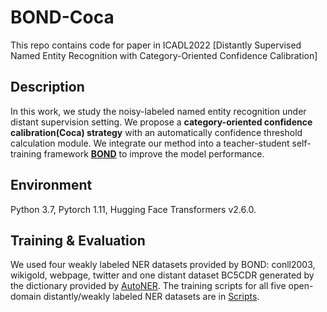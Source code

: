 # BOND-Coca
This repo contains code for paper in ICADL2022 [Distantly Supervised Named Entity Recognition with Category-Oriented Confidence Calibration]

## Description
In this work, we study the noisy-labeled named entity recognition under distant supervision setting. We propose a **category-oriented confidence calibration(Coca) strategy** with an automatically confidence threshold calculation module. We integrate our method into a teacher-student self-training framework **[BOND](https://github.com/cliang1453/BOND)** to improve the model performance.

## Environment

Python 3.7, Pytorch 1.11, Hugging Face Transformers v2.6.0.

## Training & Evaluation

We used four weakly labeled NER datasets provided by BOND: conll2003, wikigold, webpage, twitter and one distant dataset BC5CDR generated by the dictionary provided by [AutoNER](https://github.com/shangjingbo1226/AutoNER/tree/master/data/BC5CDR). The training scripts for all five open-domain distantly/weakly labeled NER datasets are in [Scripts](Scripts). 


